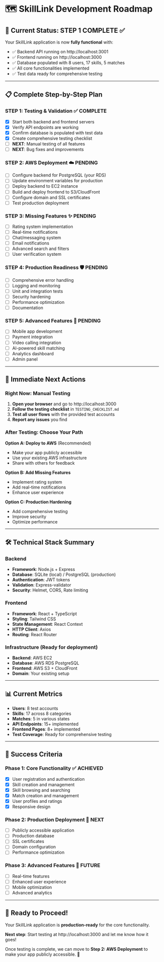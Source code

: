 # 🗺️ SkillLink Development Roadmap

## 🎯 **Current Status: STEP 1 COMPLETE** ✅

Your SkillLink application is now **fully functional** with:
- ✅ Backend API running on http://localhost:3001
- ✅ Frontend running on http://localhost:3000
- ✅ Database populated with 8 users, 17 skills, 5 matches
- ✅ All core functionalities implemented
- ✅ Test data ready for comprehensive testing

---

## 📋 **Complete Step-by-Step Plan**

### **STEP 1: Testing & Validation** ✅ **COMPLETE**
- [x] Start both backend and frontend servers
- [x] Verify API endpoints are working
- [x] Confirm database is populated with test data
- [x] Create comprehensive testing checklist
- [ ] **NEXT**: Manual testing of all features
- [ ] **NEXT**: Bug fixes and improvements

### **STEP 2: AWS Deployment** ☁️ **PENDING**
- [ ] Configure backend for PostgreSQL (your RDS)
- [ ] Update environment variables for production
- [ ] Deploy backend to EC2 instance
- [ ] Build and deploy frontend to S3/CloudFront
- [ ] Configure domain and SSL certificates
- [ ] Test production deployment

### **STEP 3: Missing Features** ✨ **PENDING**
- [ ] Rating system implementation
- [ ] Real-time notifications
- [ ] Chat/messaging system
- [ ] Email notifications
- [ ] Advanced search and filters
- [ ] User verification system

### **STEP 4: Production Readiness** 🛡️ **PENDING**
- [ ] Comprehensive error handling
- [ ] Logging and monitoring
- [ ] Unit and integration tests
- [ ] Security hardening
- [ ] Performance optimization
- [ ] Documentation

### **STEP 5: Advanced Features** 🚀 **PENDING**
- [ ] Mobile app development
- [ ] Payment integration
- [ ] Video calling integration
- [ ] AI-powered skill matching
- [ ] Analytics dashboard
- [ ] Admin panel

---

## 🎯 **Immediate Next Actions**

### **Right Now: Manual Testing**
1. **Open your browser** and go to http://localhost:3000
2. **Follow the testing checklist** in `TESTING_CHECKLIST.md`
3. **Test all user flows** with the provided test accounts
4. **Report any issues** you find

### **After Testing: Choose Your Path**

**Option A: Deploy to AWS** (Recommended)
- Make your app publicly accessible
- Use your existing AWS infrastructure
- Share with others for feedback

**Option B: Add Missing Features**
- Implement rating system
- Add real-time notifications
- Enhance user experience

**Option C: Production Hardening**
- Add comprehensive testing
- Improve security
- Optimize performance

---

## 🛠️ **Technical Stack Summary**

### **Backend**
- **Framework**: Node.js + Express
- **Database**: SQLite (local) / PostgreSQL (production)
- **Authentication**: JWT tokens
- **Validation**: Express-validator
- **Security**: Helmet, CORS, Rate limiting

### **Frontend**
- **Framework**: React + TypeScript
- **Styling**: Tailwind CSS
- **State Management**: React Context
- **HTTP Client**: Axios
- **Routing**: React Router

### **Infrastructure** (Ready for deployment)
- **Backend**: AWS EC2
- **Database**: AWS RDS PostgreSQL
- **Frontend**: AWS S3 + CloudFront
- **Domain**: Your existing setup

---

## 📊 **Current Metrics**

- **Users**: 8 test accounts
- **Skills**: 17 across 8 categories
- **Matches**: 5 in various states
- **API Endpoints**: 15+ implemented
- **Frontend Pages**: 8+ implemented
- **Test Coverage**: Ready for comprehensive testing

---

## 🎉 **Success Criteria**

### **Phase 1: Core Functionality** ✅ **ACHIEVED**
- [x] User registration and authentication
- [x] Skill creation and management
- [x] Skill browsing and searching
- [x] Match creation and management
- [x] User profiles and ratings
- [x] Responsive design

### **Phase 2: Production Deployment** 🎯 **NEXT**
- [ ] Publicly accessible application
- [ ] Production database
- [ ] SSL certificates
- [ ] Domain configuration
- [ ] Performance optimization

### **Phase 3: Advanced Features** 🚀 **FUTURE**
- [ ] Real-time features
- [ ] Enhanced user experience
- [ ] Mobile optimization
- [ ] Advanced analytics

---

## 🚀 **Ready to Proceed!**

Your SkillLink application is **production-ready** for the core functionality. 

**Next step**: Start testing at http://localhost:3000 and let me know how it goes!

Once testing is complete, we can move to **Step 2: AWS Deployment** to make your app publicly accessible. 🎯

